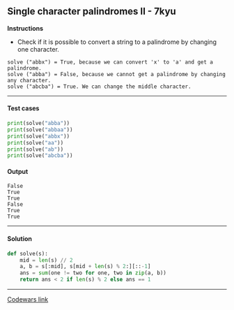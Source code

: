 ## Single character palindromes II - 7kyu

**Instructions**

- Check if it is possible to convert a string to a palindrome by changing one character.

```
solve ("abbx") = True, because we can convert 'x' to 'a' and get a palindrome. 
solve ("abba") = False, because we cannot get a palindrome by changing any character. 
solve ("abcba") = True. We can change the middle character. 
```

---

#### Test cases

```python
print(solve("abba"))
print(solve("abbaa"))
print(solve("abbx"))
print(solve("aa"))
print(solve("ab"))
print(solve("abcba"))
```

#### Output 

```
False
True
True
False
True
True
```

---

#### Solution

```python
def solve(s):
    mid = len(s) // 2
    a, b = s[:mid], s[mid + len(s) % 2:][::-1]
    ans = sum(one != two for one, two in zip(a, b))
    return ans < 2 if len(s) % 2 else ans == 1
```

---

[Codewars link](https://www.codewars.com/kata/5a66ea69e6be38219f000110)

